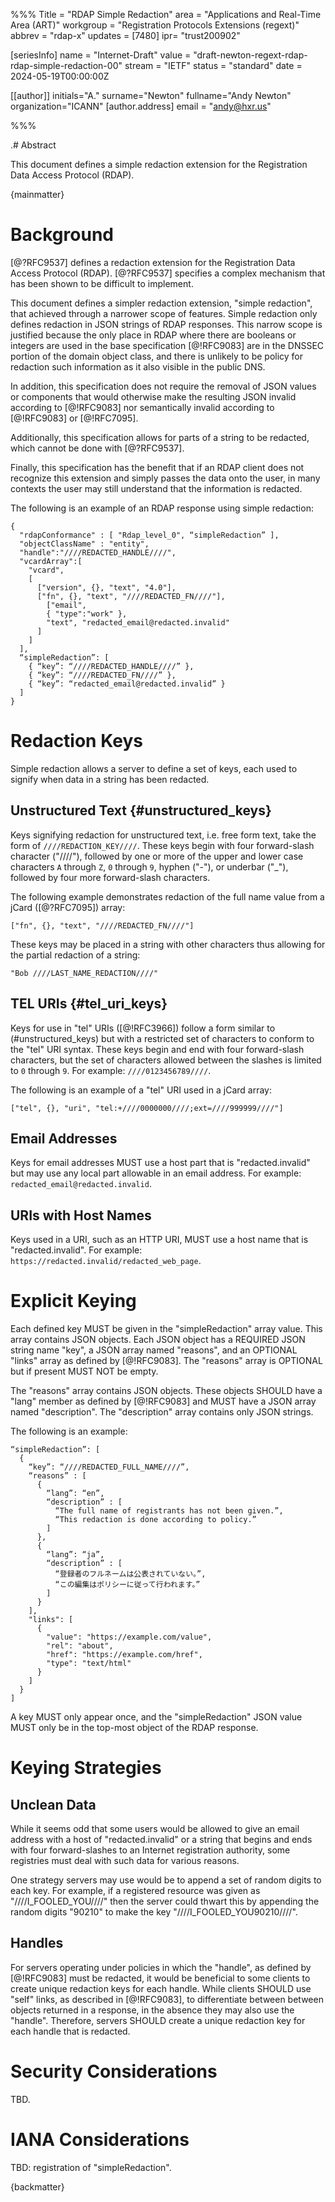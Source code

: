 %%%
Title = "RDAP Simple Redaction"
area = "Applications and Real-Time Area (ART)"
workgroup = "Registration Protocols Extensions (regext)"
abbrev = "rdap-x"
updates = [7480]
ipr= "trust200902"

[seriesInfo]
name = "Internet-Draft"
value = "draft-newton-regext-rdap-rdap-simple-redaction-00"
stream = "IETF"
status = "standard"
date = 2024-05-19T00:00:00Z

[[author]]
initials="A."
surname="Newton"
fullname="Andy Newton"
organization="ICANN"
[author.address]
email = "andy@hxr.us"

%%%

.# Abstract

This document defines a simple redaction extension for the Registration Data Access Protocol
(RDAP).

{mainmatter}

# Background

[@?RFC9537] defines a redaction extension for the Registration Data Access Protocol (RDAP).
[@?RFC9537] specifies a complex mechanism that has been shown to be difficult to implement.

This document defines a simpler redaction extension, "simple redaction", that achieved through a narrower scope
of features. Simple redaction only defines redaction in JSON strings of RDAP responses. This narrow
scope is justified because the only place in RDAP where there are booleans or integers are used in the
base specification [@!RFC9083] are in the DNSSEC portion of the domain object class, and there 
is unlikely to be policy for redaction such information as it also visible in the public DNS.

In addition, this specification does not require the removal of JSON values or components that
would otherwise make the resulting JSON invalid according to [@!RFC9083] nor semantically invalid according
to [@!RFC9083] or [@!RFC7095].

Additionally, this specification allows for parts of a string to be redacted, which cannot be
done with [@?RFC9537].

Finally, this specification has the benefit that if an RDAP client does not recognize this extension
and simply passes the data onto the user, in many contexts the user may still understand that the
information is redacted.

The following is an example of an RDAP response using simple redaction:

```
{
  "rdapConformance" : [ "Rdap_level_0", “simpleRedaction” ],
  "objectClassName" : "entity",
  "handle":"////REDACTED_HANDLE////",
  "vcardArray":[
    "vcard",
    [
      ["version", {}, "text", "4.0"],
      ["fn", {}, "text", "////REDACTED_FN////"],
        ["email",
        { "type":"work" },
        "text", "redacted_email@redacted.invalid"
      ]
    ]
  ],
  “simpleRedaction”: [
    { “key”: “////REDACTED_HANDLE////” },
    { “key”: “////REDACTED_FN////” },
    { “key”: “redacted_email@redacted.invalid” }
  ]
}

```

# Redaction Keys

Simple redaction allows a server to define a set of keys, each used to signify when data in a string
has been redacted.

## Unstructured Text {#unstructured_keys}

Keys signifying redaction for unstructured text, i.e. free form text, take the form of `////REDACTION_KEY////`.
These keys begin with four forward-slash character ("////"), followed by one or more of the upper and lower case characters 
`A` through `Z`, `0` through `9`, hyphen ("-"), or underbar ("_"), followed by four more forward-slash characters. 

The following example demonstrates redaction of the full name value from a jCard ([@?RFC7095]) array:

```
["fn", {}, "text", "////REDACTED_FN////"]    
```

These keys may be placed in a string with other characters thus allowing for the partial redaction of a string:

```
"Bob ////LAST_NAME_REDACTION////"
```

## TEL URIs {#tel_uri_keys}

Keys for use in "tel" URIs ([@!RFC3966]) follow a form similar to (#unstructured_keys) but with a restricted
set of characters to conform to the "tel" URI syntax. These keys begin and end with four forward-slash characters,
but the set of characters allowed between the slashes is limited to `0` through `9`. For example:
`////0123456789////`.

The following is an example of a "tel" URI used in a jCard array:

```
["tel", {}, "uri", "tel:+////0000000////;ext=////999999////"]    
```

## Email Addresses

Keys for email addresses MUST use a host part that is "redacted.invalid" but may use any local part
allowable in an email address. For example: `redacted_email@redacted.invalid`.

## URIs with Host Names

Keys used in a URI, such as an HTTP URI, MUST use a host name that is "redacted.invalid".
For example: `https://redacted.invalid/redacted_web_page`.

# Explicit Keying

Each defined key MUST be given in the "simpleRedaction" array value. This array contains JSON objects.
Each JSON object has a REQUIRED JSON string name "key", a JSON array named "reasons", and an OPTIONAL
"links" array as defined by [@!RFC9083]. The "reasons" array is OPTIONAL but if present MUST NOT be empty.

The "reasons" array contains JSON objects. These objects SHOULD have a "lang" member as defined
by [@!RFC9083] and MUST have a JSON array named "description". The "description" array contains
only JSON strings.

The following is an example:

```
“simpleRedaction”: [
  {
    “key”: “////REDACTED_FULL_NAME////”,
    “reasons” : [
      {
        “lang”: “en”,
        “description” : [
          “The full name of registrants has not been given.”,
          “This redaction is done according to policy.”
        ]
      },
      {
        “lang”: “ja”,
        “description” : [
          “登録者のフルネームは公表されていない。”,
          “この編集はポリシーに従って行われます。”
        ]
      }
    ],
    "links": [
      {
        "value": "https://example.com/value",
        "rel": "about",
        "href": "https://example.com/href",
        "type": "text/html"
      }
    ]
  }
]
```

A key MUST only appear once, and the "simpleRedaction" JSON value MUST only be in the top-most
object of the RDAP response.

# Keying Strategies

## Unclean Data

While it seems odd that some users would be allowed to give an email address with a host of
"redacted.invalid" or a string that begins and ends with four forward-slashes to an Internet
registration authority, some registries must deal with such data for various reasons.

One strategy servers may use would be to append a set of random digits to each key. For example,
if a registered resource was given as "////I_FOOLED_YOU////" then the server could thwart this
by appending the random digits "90210" to make the key "////I_FOOLED_YOU90210////".

## Handles

For servers operating under policies in which the "handle", as defined by [@!RFC9083] must be
redacted, it would be beneficial to some clients to create unique redaction keys for each handle.
While clients SHOULD use "self" links, as described in [@!RFC9083], to differentiate between
between objects returned in a response, in the absence they may also use the "handle".
Therefore, servers SHOULD create a unique redaction key for each handle that is redacted.

# Security Considerations

TBD.

# IANA Considerations

TBD: registration of "simpleRedaction".

{backmatter}

